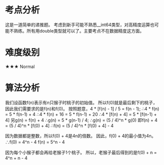 # 考点分析

这是一道简单的递推题。
考虑到新手可能不熟悉__int64类型，对高精度运算也可能不熟练。所有用double类型就可以了。主要考点不在数据精度这方面。

# 难度级别

★★★ Normal

# 算法分析

我们设函数f(n)表示有n只猴子时桃子的初始值。
所以f(0)就是最后剩下的桃子，因此我们需要求的是f(n)和f(0)。
按照题意，4 * [f(n) - 1] / 5 = f(n - 1);
∴4 * f(n) = 5 * f(n-1) + 4
∴4 * f(n) + 16 = 5 * f(n-1) + 20
∴4 * [f(n) + 4] = 5 * [f(n-1) + 4]
另g(n) = f(n) + 4
∴g(n) = 5 * g(n-1) / 4;
∴g(n) = (5 / 4)^n * g(0)
即f(n) + 4 = (5 / 4)^n * [f(0) + 4]
∴f(n) = (5 / 4)^n * [f(0) + 4] - 4

因为数据都是整数，所以f(0) + 4是4n的倍数。
因此，f(0) + 4的最小值为4n。
∴f(0) = 4^n - 4
f(n) = 5^n - 4

因为每个小猴子都会再给老猴子1个桃子。
所以，老猴子最后得到的是f(0) + n = 4^n + n - 4